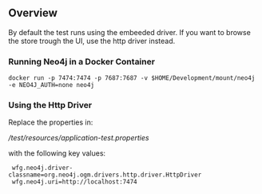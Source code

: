 ## Overview

By default the test runs using the embeeded driver. If you want to browse the store trough the UI, use the http driver instead.
### Running Neo4j in a Docker Container
 
 ```
 docker run -p 7474:7474 -p 7687:7687 -v $HOME/Development/mount/neo4j -e NEO4J_AUTH=none neo4j
 ```
 
### Using the Http Driver
 
Replace the properties in: 

_/test/resources/application-test.properties_ 

with the following key values:

```
 wfg.neo4j.driver-classname=org.neo4j.ogm.drivers.http.driver.HttpDriver
 wfg.neo4j.uri=http://localhost:7474
```